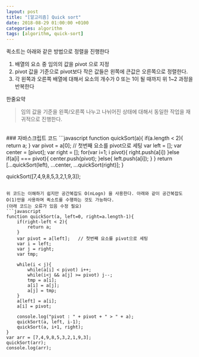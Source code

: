 ```yaml
---
layout: post
title: "[알고리즘] Quick sort"
date: 2018-08-29 01:00:00 +0100
categories: algorithm
tags: [algorithm, quick-sort]
---
```

퀵소트는 아래와 같은 방법으로 정렬을 진행한다
1. 배열의 요소 중 임의의 값을 pivot 으로 지정
1. pivot 값을 기준으로 pivot보다 작은 값들은 왼쪽에 큰값은 오른쪽으로 정렬한다.
1. 각 왼쪽과 오른쪽 배열에 대해서 요소의 개수가 0 또는 1이 될 때까지 위 1~2 과정을 반복한다

한줄요약
> 임의 값을 기준을 왼쪽/오른쪽 나누고 나뉘어진 상태에 대해서 동일한 작업을 재귀적으로 진행한다.

<br>
### 자바스크립트 코드
```javascript
function quickSort(a){
    if(a.length < 2){
        return a;
    }
    var pivot = a[0];   // 첫번째 요소를 pivot으로 세팅
    var left = [];
    var center = [pivot];
    var right = [];
    for(var i=1; i<a.length; i++){
        if(a[i] > pivot){
            right.push(a[i])
        }else if(a[i] === pivot){
            center.push(pivot);
        }else{
            left.push(a[i]);
        }
    }
    return [...quickSort(left), ...center, ...quickSort(right)];
}

quickSort([7,4,9,8,5,3,2,1,9,3]);
```

위 코드는 이해하기 쉽지만 공간복잡도 O(nLogn) 을 사용한다. 아래와 같이 공간복잡도 O(1)만을 사용하며 퀵소트를 수행하는 것도 가능하다.
(아래 코드는 오류가 있음 수정 필요)
```javascript
function quickSort(a, left=0, right=a.length-1){
    if(right-left < 2){
        return a;
    }
    var pivot = a[left];   // 첫번째 요소를 pivot으로 세팅
    var i = left;
    var j = right;
    var tmp;

    while(i < j){
        while(a[i] < pivot) i++;
        while(i<j && a[j] >= pivot) j--;
        tmp = a[i];
        a[i] = a[j];
        a[j] = tmp;
    }
    a[left] = a[i];
    a[i] = pivot;

    console.log("pivot : " + pivot + " > " + a);
    quickSort(a, left, i-1);
    quickSort(a, i+1, right);
}
var arr = [7,4,9,8,5,3,2,1,9,3];
quickSort(arr);
console.log(arr);
```
